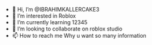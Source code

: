 - 👋 Hi, I’m @IBRAHIMKALLERCAKE3
- 👀 I’m interested in Roblox
- 🌱 I’m currently learning 12345
- 💞️ I’m looking to collaborate on roblox studio
- 📫 How to reach me Why u want so many information

<!---
IBRAHIMKALLERCAKE3/IBRAHIMKALLERCAKE3 is a ✨ special ✨ repository because its `README.md` (this file) appears on your GitHub profile.
You can click the Preview link to take a look at your changes.
--->
